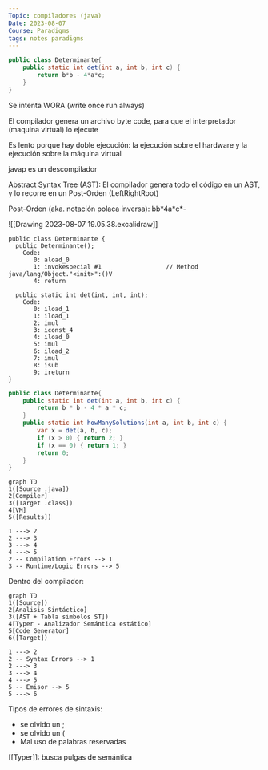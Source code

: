 ```yaml
---
Topic: compiladores (java)
Date: 2023-08-07
Course: Paradigms
tags: notes paradigms
---
```


```java
public class Determinante{
	public static int det(int a, int b, int c) {
		return b*b - 4*a*c;
	}
}
```

Se intenta WORA (write once run always)

El compilador genera un archivo byte code, para que el interpretador (maquina virtual) lo ejecute

Es lento porque hay doble ejecución: la ejecución sobre el hardware y la ejecución sobre la máquina virtual

javap es un descompilador

Abstract Syntax Tree (AST):
El compilador genera todo el código en un AST, y lo recorre en un Post-Orden (LeftRightRoot)

Post-Orden (aka. notación polaca inversa): bb\*4a\*c\*- 

![[Drawing 2023-08-07 19.05.38.excalidraw]]


```
public class Determinante {
  public Determinante();
    Code:
       0: aload_0
       1: invokespecial #1                  // Method java/lang/Object."<init>":()V
       4: return

  public static int det(int, int, int);
    Code:
       0: iload_1
       1: iload_1
       2: imul
       3: iconst_4
       4: iload_0
       5: imul
       6: iload_2
       7: imul
       8: isub
       9: ireturn
}
```
```java
public class Determinante{
	public static int det(int a, int b, int c) {
		return b * b - 4 * a * c;
	}
	public static int howManySolutions(int a, int b, int c) {
		var x = det(a, b, c);
		if (x > 0) { return 2; }
		if (x == 0) { return 1; }
		return 0;
	}
}
```
```mermaid
graph TD
1([Source .java])
2[Compiler]
3([Target .class])
4[VM]
5([Results])

1 ---> 2
2 ---> 3
3 ---> 4
4 ---> 5
2 -- Compilation Errors --> 1
3 -- Runtime/Logic Errors --> 5

```
Dentro del compilador:
```mermaid
graph TD
1([Source])
2[Analisis Sintáctico]
3([AST + Tabla simbolos ST])
4[Typer - Analizador Semántica estático]
5[Code Generator]
6([Target])

1 ---> 2
2 -- Syntax Errors --> 1
2 ---> 3
3 ---> 4
4 ---> 5
5 -- Emisor --> 5
5 ---> 6
```
Tipos de errores de sintaxis:
- se olvido un ;
- se olvido un (
- Mal uso de palabras reservadas

[[Typer]]: busca pulgas de semántica